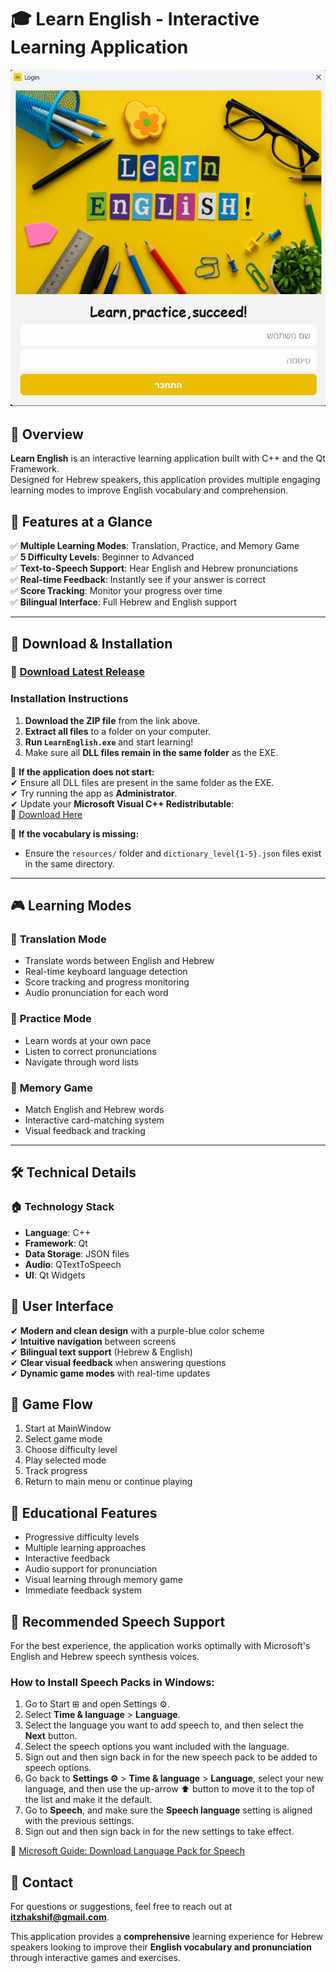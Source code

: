 # 🎓 Learn English - Interactive Learning Application

<p align="center">
  <img src="resources/Learn_English.png" alt="Learn English App">
</p>

## 📝 Overview

**Learn English** is an interactive learning application built with C++ and the Qt Framework.  
Designed for Hebrew speakers, this application provides multiple engaging learning modes to improve English vocabulary and comprehension.

## 🚀 Features at a Glance

✅ **Multiple Learning Modes**: Translation, Practice, and Memory Game  
✅ **5 Difficulty Levels**: Beginner to Advanced  
✅ **Text-to-Speech Support**: Hear English and Hebrew pronunciations  
✅ **Real-time Feedback**: Instantly see if your answer is correct  
✅ **Score Tracking**: Monitor your progress over time  
✅ **Bilingual Interface**: Full Hebrew and English support

---

## 📝 Download & Installation

### 🔗 [Download Latest Release](https://github.com/itzhaksh/EnglishLearningApp/releases/download/v1.0.2/EnglishLearningApp_v0.1.zip)

### Installation Instructions

1. **Download the ZIP file** from the link above.
2. **Extract all files** to a folder on your computer.
3. **Run `LearnEnglish.exe`** and start learning!
4. Make sure all **DLL files remain in the same folder** as the EXE.

🚠 **If the application does not start:**  
✔ Ensure all DLL files are present in the same folder as the EXE.  
✔ Try running the app as **Administrator**.  
✔ Update your **Microsoft Visual C++ Redistributable**:  
🔗 [Download Here](https://learn.microsoft.com/en-us/cpp/windows/latest-supported-vc-redist?view=msvc-170#latest-microsoft-visual-c-redistributable-version)

🚠 **If the vocabulary is missing:**
- Ensure the `resources/` folder and `dictionary_level{1-5}.json` files exist in the same directory.

---

## 🎮 Learning Modes

### 🔹 **Translation Mode**
- Translate words between English and Hebrew
- Real-time keyboard language detection
- Score tracking and progress monitoring
- Audio pronunciation for each word

### 🔹 **Practice Mode**
- Learn words at your own pace
- Listen to correct pronunciations
- Navigate through word lists

### 🔹 **Memory Game**
- Match English and Hebrew words
- Interactive card-matching system
- Visual feedback and tracking

---

## 🛠️ Technical Details

### 🏠 **Technology Stack**
- **Language**: C++
- **Framework**: Qt
- **Data Storage**: JSON files
- **Audio**: QTextToSpeech
- **UI**: Qt Widgets

## 🎨 User Interface

✔ **Modern and clean design** with a purple-blue color scheme  
✔ **Intuitive navigation** between screens  
✔ **Bilingual text support** (Hebrew & English)  
✔ **Clear visual feedback** when answering questions  
✔ **Dynamic game modes** with real-time updates

## 🔄 Game Flow

1. Start at MainWindow
2. Select game mode
3. Choose difficulty level
4. Play selected mode
5. Track progress
6. Return to main menu or continue playing

## 🎯 Educational Features

- Progressive difficulty levels
- Multiple learning approaches
- Interactive feedback
- Audio support for pronunciation
- Visual learning through memory game
- Immediate feedback system

## 👥 Recommended Speech Support

For the best experience, the application works optimally with Microsoft's English and Hebrew speech synthesis voices.

### How to Install Speech Packs in Windows:

1. Go to Start ⊞ and open Settings ⚙️.
2. Select **Time & language** > **Language**.
3. Select the language you want to add speech to, and then select the **Next** button.
4. Select the speech options you want included with the language.
5. Sign out and then sign back in for the new speech pack to be added to speech options.
6. Go back to **Settings ⚙️** > **Time & language** > **Language**, select your new language, and then use the up-arrow ⬆️ button to move it to the top of the list and make it the default.
7. Go to **Speech**, and make sure the **Speech language** setting is aligned with the previous settings.
8. Sign out and then sign back in for the new settings to take effect.

🔗 [Microsoft Guide: Download Language Pack for Speech](https://support.microsoft.com/en-us/windows/download-language-pack-for-speech-24d06ef3-ca09-ddcc-70a0-63606fd16394)

## 📧 Contact

For questions or suggestions, feel free to reach out at **[itzhakshif@gmail.com](mailto:itzhakshif@gmail.com)**.

This application provides a **comprehensive** learning experience for Hebrew speakers looking to improve their **English vocabulary and pronunciation** through interactive games and exercises.
